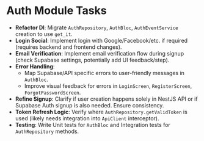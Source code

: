 # Auth Module Tasks

- **Refactor DI**: Migrate `AuthRepository`, `AuthBloc`, `AuthEventService` creation to use `get_it`.
- **Login Social**: Implement login with Google/Facebook/etc. if required (requires backend and frontend changes).
- **Email Verification**: Implement email verification flow during signup (check Supabase settings, potentially add UI feedback/step).
- **Error Handling**: 
    - Map Supabase/API specific errors to user-friendly messages in `AuthBloc`.
    - Improve visual feedback for errors in `LoginScreen`, `RegisterScreen`, `ForgotPasswordScreen`.
- **Refine Signup**: Clarify if user creation happens solely in NestJS API or if Supabase Auth signup is also needed. Ensure consistency.
- **Token Refresh Logic**: Verify where `AuthRepository.getValidToken` is used (likely needs integration into `ApiClient` interceptor).
- **Testing**: Write Unit tests for `AuthBloc` and Integration tests for `AuthRepository` methods. 